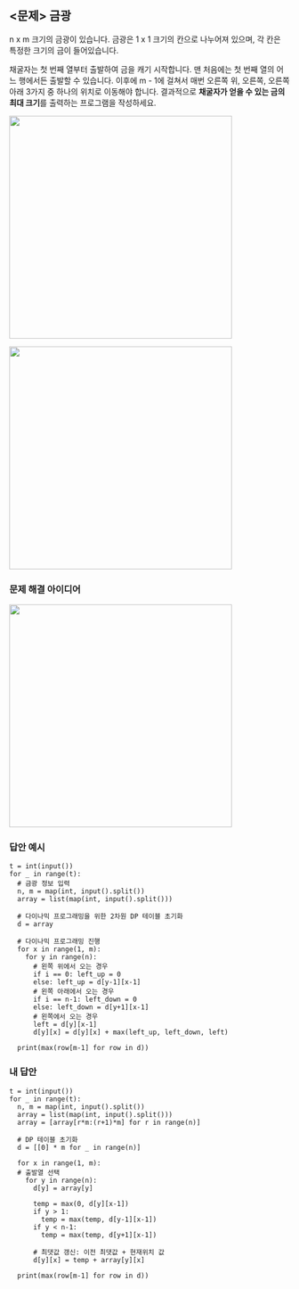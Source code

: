 ## <문제> 금광
n x m 크기의 금광이 있습니다. 금광은 1 x 1 크기의 칸으로 나누어져 있으며, 각 칸은 특정한 크기의 
금이 들어있습니다.

채굴자는 첫 번째 열부터 출발하여 금을 캐기 시작합니다. 맨 처음에는 첫 번째 열의 어느 행에서든 출발할
수 있습니다. 이후에 m - 1에 걸쳐서 매번 오른쪽 위, 오른쪽, 오른쪽 아래 3가지 중 하나의 위치로 
이동해야 합니다. 결과적으로 **채굴자가 얻을 수 있는 금의 최대 크기**를 출력하는 프로그램을 작성하세요.

<img src=https://user-images.githubusercontent.com/62216628/161977803-e4c38611-a66e-48fc-afc4-d6d881cda827.png width=400px></img>

<img src=https://user-images.githubusercontent.com/62216628/161977055-343fd73f-3f44-437b-acd8-029c7379087f.png width=400px></img>

### 문제 해결 아이디어

<img src=https://user-images.githubusercontent.com/62216628/161990353-e3b78b72-0cee-4434-af75-41b74c574a3a.png width=400px></img>


### 답안 예시
```
t = int(input())
for _ in range(t):
  # 금광 정보 입력
  n, m = map(int, input().split())
  array = list(map(int, input().split()))
  
  # 다이나믹 프로그래밍을 위한 2차원 DP 테이블 초기화
  d = array
  
  # 다이나믹 프로그래밍 진행
  for x in range(1, m):
    for y in range(n):
      # 왼쪽 위에서 오는 경우
      if i == 0: left_up = 0
      else: left_up = d[y-1][x-1]
      # 왼쪽 아래에서 오는 경우
      if i == n-1: left_down = 0
      else: left_down = d[y+1][x-1]
      # 왼쪽에서 오는 경우
      left = d[y][x-1]
      d[y][x] = d[y][x] + max(left_up, left_down, left)

  print(max(row[m-1] for row in d))
```

### 내 답안
```
t = int(input())
for _ in range(t):
  n, m = map(int, input().split())
  array = list(map(int, input().split()))
  array = [array[r*m:(r+1)*m] for r in range(n)]

  # DP 테이블 초기화
  d = [[0] * m for _ in range(n)]

  for x in range(1, m):
  # 출발열 선택
    for y in range(n):
      d[y] = array[y]

      temp = max(0, d[y][x-1])
      if y > 1:
        temp = max(temp, d[y-1][x-1])
      if y < n-1:
        temp = max(temp, d[y+1][x-1])

      # 최댓값 갱신: 이전 최댓값 + 현재위치 값 
      d[y][x] = temp + array[y][x]

  print(max(row[m-1] for row in d))
```

